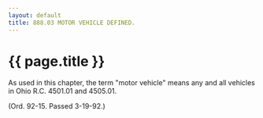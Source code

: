 ```yaml
---
layout: default 
title: 888.03 MOTOR VEHICLE DEFINED.
---
```


{{ page.title }}
================

As used in this chapter, the term "motor vehicle" means any and all
vehicles in Ohio R.C. 4501.01 and 4505.01.

(Ord. 92-15. Passed 3-19-92.)

